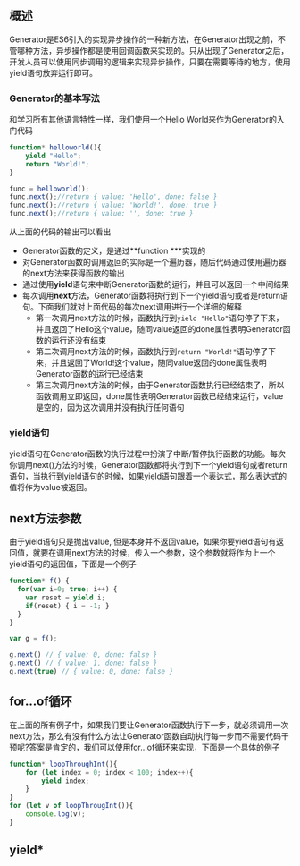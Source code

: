 ## 概述  
Generator是ES6引入的实现异步操作的一种新方法，在Generator出现之前，不管哪种方法，异步操作都是使用回调函数来实现的。只从出现了Generator之后，开发人员可以使用同步调用的逻辑来实现异步操作，只要在需要等待的地方，使用yield语句放弃运行即可。  
### Generator的基本写法  
和学习所有其他语言特性一样，我们使用一个Hello World来作为Generator的入门代码  
```javascript  
function* helloworld(){
    yield "Hello";
    return "World!";
}

func = helloworld();
func.next();//return { value: 'Hello', done: false }
func.next();//return { value: 'World!', done: true }
func.next();//return { value: '', done: true }
```  
从上面的代码的输出可以看出
* Generator函数的定义，是通过**function ***实现的
* 对Generator函数的调用返回的实际是一个遍历器，随后代码通过使用遍历器的next方法来获得函数的输出
* 通过使用**yield**语句来中断Generator函数的运行，并且可以返回一个中间结果
* 每次调用**next**方法，Generator函数将执行到下一个yield语句或者是return语句。下面我们就对上面代码的每次next调用进行一个详细的解释  
  * 第一次调用next方法的时候，函数执行到```yield "Hello"```语句停了下来，并且返回了Hello这个value，随同value返回的done属性表明Generator函数的运行还没有结束  
  * 第二次调用next方法的时候，函数执行到```return "World!"```语句停了下来，并且返回了World!这个value，随同value返回的done属性表明Generator函数的运行已经结束
  * 第三次调用next方法的时候，由于Generator函数执行已经结束了，所以函数调用立即返回，done属性表明Generator函数已经结束运行，value是空的，因为这次调用并没有执行任何语句  

### yield语句  
yield语句在Generator函数的执行过程中扮演了中断/暂停执行函数的功能。每次你调用next()方法的时候，Generator函数都将执行到下一个yield语句或者return语句，当执行到yield语句的时候，如果yield语句跟着一个表达式，那么表达式的值将作为value被返回。  
## next方法参数
由于yield语句只是抛出value, 但是本身并不返回value，如果你要yield语句有返回值，就要在调用next方法的时候，传入一个参数，这个参数就将作为上一个yield语句的返回值，下面是一个例子  
```javascript  
function* f() {
  for(var i=0; true; i++) {
    var reset = yield i;
    if(reset) { i = -1; }
  }
}

var g = f();

g.next() // { value: 0, done: false }
g.next() // { value: 1, done: false }
g.next(true) // { value: 0, done: false }
```   
## for...of循环  
在上面的所有例子中，如果我们要让Generator函数执行下一步，就必须调用一次next方法，那么有没有什么方法让Generator函数自动执行每一步而不需要代码干预呢?答案是肯定的，我们可以使用for...of循环来实现，下面是一个具体的例子  
```javascript  
function* loopThroughInt(){
    for (let index = 0; index < 100; index++){
        yield index;
    }
}
for (let v of loopThrougInt()){
    console.log(v);
}
```  
## yield*